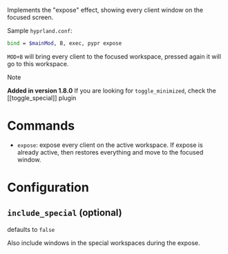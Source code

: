 Implements the "expose" effect, showing every client window on the focused screen.

Sample `hyprland.conf`:

```bash
bind = $mainMod, B, exec, pypr expose
```
`MOD+B` will bring every client to the focused workspace, pressed again it will go to this workspace.

> [!note]
> **Added in version 1.8.0**
> If you are looking for `toggle_minimized`, check the [[toggle_special]] plugin

# Commands

- `expose`: expose every client on the active workspace. If expose is already active, then restores everything and move to the focused window.

# Configuration


## `include_special` (optional)

defaults to `false`

Also include windows in the special workspaces during the expose.

